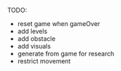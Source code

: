 TODO:
- reset game when gameOver
- add levels
- add obstacle
- add visuals
- generate from game for research
- restrict movement
